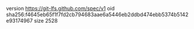 version https://git-lfs.github.com/spec/v1
oid sha256:f4645eb65f1f7fd2cb794683aae6a5446eb2ddbd474ebb5374b5142e93174967
size 2528
